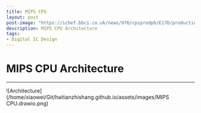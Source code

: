 ```yaml
---
title: MIPS CPU
layout: post
post-image: "https://ichef.bbci.co.uk/news/976/cpsprodpb/E17D/production/_123352775_ukraine_rebel_held_areas_map_update_22feb2x640-nc.png"
description: MIPS CPU Architecture
tags:
- Digital IC Design
---
```


# MIPS CPU Architecture

------
![Architecture](/home/xiaowei/Git/haitianzhishang.github.io/assets/images/MIPS CPU.drawio.png)


